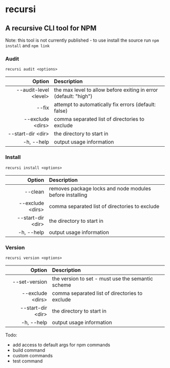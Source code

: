 # recursi

## A recursive CLI tool for NPM

Note: this tool is not currently published - to use install the source run `npm install` and `npm link`

### Audit

`recursi audit <options>`

| Option | Description |
|-------:|:------------|
| --audit-level \<level\> | the max level to allow before exiting in error (default: "high") |
| --fix | attempt to automatically fix errors (default: false) |  
| --exclude \<dirs\> | comma separated list of directories to exclude |  
| --start-dir \<dir\> | the directory to start in |  
| -h, --help | output usage information |  

### Install

`recursi install <options>`

| Option | Description |
|-------:|:------------|
| --clean | removes package locks and node modules before installing |
| --exclude \<dirs\> | comma separated list of directories to exclude |  
| --start-dir \<dir\> | the directory to start in |  
| -h, --help | output usage information |  

### Version

`recursi version <options>`

| Option | Description |
|-------:|:------------|
| --set-version <version> | the version to set - must use the semantic scheme |
| --exclude \<dirs\> | comma separated list of directories to exclude |  
| --start-dir \<dir\> | the directory to start in |  
| -h, --help | output usage information |  

Todo:
- add access to default args for npm commands
- build command
- custom commands
- test command
